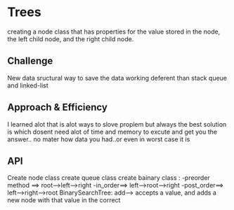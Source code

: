 # Trees
creating a node class that has properties for the value stored in the node, the left child node, and the right child node.
## Challenge
New data sructural way to save the data working deferent than stack queue and linked-list
## Approach & Efficiency
I learned alot that is alot ways to slove proplem but always the best solution is which dosent need alot of time and memory to excute and get you the answer.. no mater how data you had..or even in worst case it is
## API
Create node class 
create queue class
create bainary class :
    -preorder method ==> root-->left-->right
    -in_order==> left-->root-->right
    -post_order==> left-->right-->root BinarySearchTree: add--> accepts a value, and adds a new node with that value in the correct
